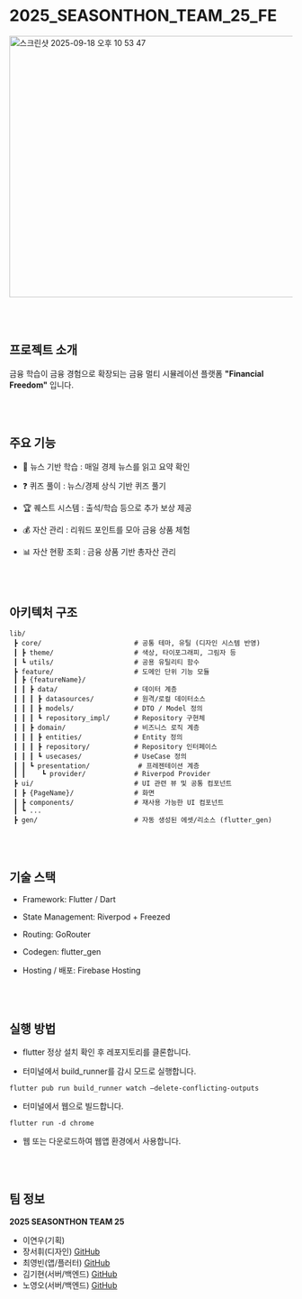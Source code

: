 # 2025_SEASONTHON_TEAM_25_FE

<img width="829" height="464" alt="스크린샷 2025-09-18 오후 10 53 47" src="https://github.com/user-attachments/assets/7209dd6c-e9e4-4cca-bb7f-8a003578e917" />

<br><br>

## 프로젝트 소개
금융 학습이 금융 경험으로 확장되는 금융 멀티 시뮬레이션 플랫폼 **"Financial Freedom"** 입니다.

<br><br>

## 주요 기능
- 📖 뉴스 기반 학습 : 매일 경제 뉴스를 읽고 요약 확인

- ❓ 퀴즈 풀이 : 뉴스/경제 상식 기반 퀴즈 풀기

- 🏆 퀘스트 시스템 : 출석/학습 등으로 추가 보상 제공

- 💰 자산 관리 : 리워드 포인트를 모아 금융 상품 체험

- 📊 자산 현황 조회 : 금융 상품 기반 총자산 관리

<br><br>

## 아키텍처 구조
```
lib/
 ┣ core/                       # 공통 테마, 유틸 (디자인 시스템 반영)
 ┃ ┣ theme/                    # 색상, 타이포그래피, 그림자 등
 ┃ ┗ utils/                    # 공용 유틸리티 함수
 ┣ feature/                    # 도메인 단위 기능 모듈
 ┃ ┣ {featureName}/
 ┃ ┃ ┣ data/                   # 데이터 계층
 ┃ ┃ ┃ ┣ datasources/          # 원격/로컬 데이터소스
 ┃ ┃ ┃ ┣ models/               # DTO / Model 정의
 ┃ ┃ ┃ ┗ repository_impl/      # Repository 구현체
 ┃ ┃ ┣ domain/                 # 비즈니스 로직 계층
 ┃ ┃ ┃ ┣ entities/             # Entity 정의
 ┃ ┃ ┃ ┣ repository/           # Repository 인터페이스
 ┃ ┃ ┃ ┗ usecases/             # UseCase 정의
 ┃ ┃ ┗ presentation/            # 프레젠테이션 계층
 ┃ ┃    ┗ provider/            # Riverpod Provider
 ┣ ui/                         # UI 관련 뷰 및 공통 컴포넌트
 ┃ ┣ {PageName}/               # 화면
 ┃ ┣ components/               # 재사용 가능한 UI 컴포넌트
 ┃ ┗ ...
 ┣ gen/                        # 자동 생성된 에셋/리소스 (flutter_gen)

```

<br><br>

## 기술 스택
- Framework: Flutter / Dart

- State Management: Riverpod + Freezed

- Routing: GoRouter

- Codegen: flutter_gen

- Hosting / 배포: Firebase Hosting

<br><br>

## 실행 방법
- flutter 정상 설치 확인 후 레포지토리를 클론합니다.

- 터미널에서 build_runner를 감시 모드로 실행합니다.
```
flutter pub run build_runner watch —delete-conflicting-outputs
```
- 터미널에서 웹으로 빌드합니다.
```
flutter run -d chrome
```
- 웹 또는 다운로드하여 웹앱 환경에서 사용합니다.

<br><br>

## 팀 정보

**2025 SEASONTHON TEAM 25**
- 이연우(기획)
- 장서휘(디자인) [GitHub](https://github.com/oesreen)
- 최영빈(앱/플러터) [GitHub](https://github.com/yb0x00)
- 김기현(서버/백엔드) [GitHub](https://github.com/gihhyeon)
- 노영오(서버/백엔드) [GitHub](https://github.com/NohYeongO)
